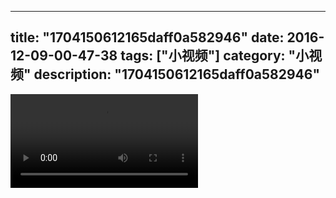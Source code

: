 
---
title: "1704150612165daff0a582946"
date: 2016-12-09-00-47-38
tags: ["小视频"]
category: "小视频"
description: "1704150612165daff0a582946"
---
<video src="http://ohtsqip0g.bkt.clouddn.com/1704150612165daff0a582946.mp4" controls="controls"></video>
